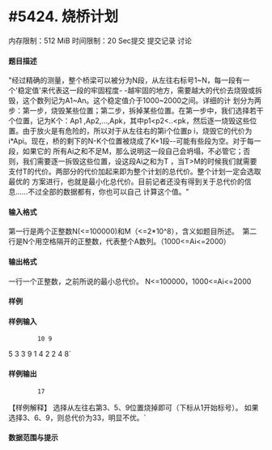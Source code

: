 
# #5424. 烧桥计划
内存限制：512 MiB 时间限制：20 Sec提交 提交记录 讨论
#### 题目描述
"经过精确的测量，整个桥梁可以被分为N段，从左往右标号1~N，每一段有一个'稳定值'来代表这一段的牢固程度-
-越牢固的地方，需要越大的代价去烧毁或拆毁，这个数列记为A1~An。这个稳定值介于1000~2000之间。详细的计
划分为两步：第一步，烧毁某些位置；第二步，拆掉某些位置。在第一步中，我们选择若干个位置，记为K个：Ap1
,Ap2,…,Apk，其中p1<p2<..<pk，然后逐一烧毁这些位置。由于放火是有危险的，所以对于从左往右的第i个位置p
i，烧毁它的代价为i*Api。现在，桥的剩下的N-K个位置被烧成了K+1段--可能有些段为空。对于每一段，如果它的
所有Ai之和不足M，那么说明这一段自己会坍塌，不必管它；否则，我们需要逐一拆毁这些位置，设这段Ai之和为T
，当T>M的时候我们就需要支付T的代价。两部分的代价加起来即为整个计划的总代价。整个计划一定会选取最优的
方案进行，也就是最小化总代价。目前记者还没有得到关于总代价的信息……不过全部的数据都有，你也可以自己
计算这个值。"


#### 输入格式
第一行是两个正整数N(<=100000)和M（<=2*10^8），含义如题目所述。 
第二行是N个用空格隔开的正整数，代表整个A数列。（1000<=Ai<=2000）


#### 输出格式
一行一个正整数，之前所说的最小总代价。
N<=100000，1000<=Ai<=2000


#### 样例

#### 样例输入

			10 9
5 3 3 9 1 4 2 2 4 8`
#### 样例输出

			17
【样例解释】
选择从左往右第3、5、9位置烧掉即可（下标从1开始标号）。
如果选择3、6、9，则总代价为33，明显不优。`
#### 数据范围与提示

